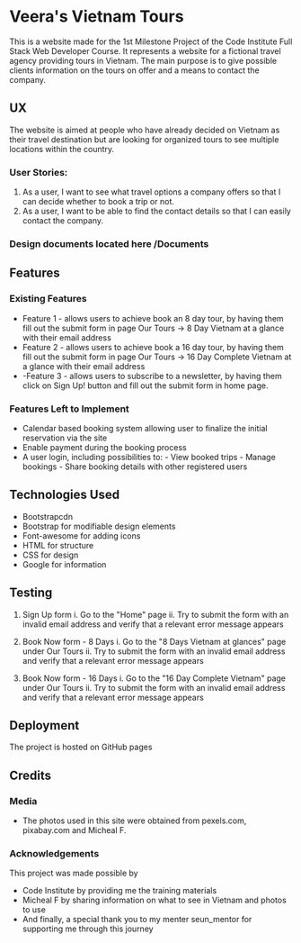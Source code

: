 # Veera's Vietnam Tours

This is a website made for the 1st Milestone Project of the Code Institute Full Stack Web Developer Course.  It represents a website for a fictional travel agency providing tours in Vietnam. 
The main purpose is to give possible clients information on the tours on offer and a means to contact the company.

## UX
The website is aimed at people who have already decided on Vietnam as their travel destination but are looking for organized tours to see multiple locations within the country.

### User Stories:
1. As a user, I want to see what travel options a company offers so that I can decide whether to book a trip or not. 
2. As a user, I want to be able to find the contact details so that I can easily contact the company.


### Design documents located here /Documents

## Features

### Existing Features
- Feature 1 - allows users to achieve book an 8 day tour, by having them fill out the submit form in page Our Tours -> 8 Day Vietnam at a glance with their email address
- Feature 2 - allows users to achieve book a 16 day tour, by having them fill out the submit form in page Our Tours -> 16 Day Complete Vietnam at a glance with their email address
- -Feature 3 - allows users to subscribe to a newsletter, by having them click on Sign Up! button and  fill out the submit form in home page.


### Features Left to Implement
- Calendar based booking system allowing user to finalize the initial reservation via the site
- Enable payment during the booking process
- A user login, including possibilities to:
        - View booked trips
        - Manage bookings
        - Share booking details with other registered users

## Technologies Used
-	Bootstrapcdn
  -	Bootstrap for modifiable design elements
  - Font-awesome for adding icons
  - HTML for structure
  - CSS for design
  - Google for information

## Testing

1. Sign Up form
  i.	Go to the "Home" page
  ii.	Try to submit the form with an invalid email address and verify that a relevant error message appears

2.	Book Now form - 8 Days
  i.	Go to the "8 Days Vietnam at glances" page under Our Tours
  ii.	Try to submit the form with an invalid email address and verify that a relevant error message appears


3.	Book Now form - 16 Days
  i.	Go to the "16 Day Complete Vietnam" page under Our Tours
  ii.	Try to submit the form with an invalid email address and verify that a relevant error message appears

## Deployment

The project is hosted on GitHub pages

## Credits

### Media
- The photos used in this site were obtained from  pexels.com, pixabay.com and Micheal F.

### Acknowledgements

This project was made possible by
- Code Institute by providing me the training materials
- Micheal F by sharing information on what to see in Vietnam and photos to use
- And finally, a special thank you to my menter seun_mentor for supporting me through this journey



